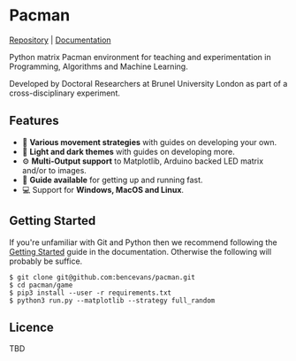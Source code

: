 # Pacman

[Repository](https://github.com/bencevans/pacman) | [Documentation](https://github.com/bencevans/pacman)

Python matrix Pacman environment for teaching and experimentation in Programming, Algorithms and Machine Learning.

Developed by Doctoral Researchers at Brunel University London as part of a cross-disciplinary experiment.

## Features

* :running: **Various movement strategies** with guides on developing your own.
* :art: **Light and dark themes** with guides on developing more.
* :gear: **Multi-Output support** to Matplotlib, Arduino backed LED matrix and/or to images.
* :book: **Guide available** for getting up and running fast.
* :computer: Support for **Windows, MacOS and Linux**.

## Getting Started

If you're unfamiliar with Git and Python then we recommend following the [Getting Started](https://github.com/bencevans/pacman) guide in the documentation. Otherwise the following will probably be suffice.

    $ git clone git@github.com:bencevans/pacman.git
    $ cd pacman/game
    $ pip3 install --user -r requirements.txt
    $ python3 run.py --matplotlib --strategy full_random

## Licence

TBD
